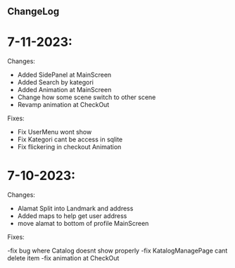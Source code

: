 ## ChangeLog

# 7-11-2023:

Changes:

- Added SidePanel at MainScreen
- Added Search by kategori
- Added Animation at MainScreen
- Change how some scene switch to other scene
- Revamp animation at CheckOut

Fixes:

- Fix UserMenu wont show
- Fix Kategori cant be access in sqlite
- Fix flickering in checkout Animation

# 7-10-2023:

Changes:

- Alamat Split into Landmark and address
- Added maps to help get user address
- move alamat to bottom of profile MainScreen

Fixes:

-fix bug where Catalog doesnt show properly
-fix KatalogManagePage cant delete item
-fix animation at CheckOut

